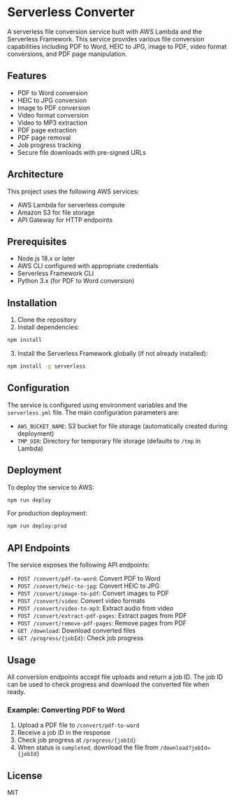 # Serverless Converter

A serverless file conversion service built with AWS Lambda and the Serverless Framework. This service provides various file conversion capabilities including PDF to Word, HEIC to JPG, image to PDF, video format conversions, and PDF page manipulation.

## Features

- PDF to Word conversion
- HEIC to JPG conversion
- Image to PDF conversion
- Video format conversion
- Video to MP3 extraction
- PDF page extraction
- PDF page removal
- Job progress tracking
- Secure file downloads with pre-signed URLs

## Architecture

This project uses the following AWS services:

- AWS Lambda for serverless compute
- Amazon S3 for file storage
- API Gateway for HTTP endpoints

## Prerequisites

- Node.js 18.x or later
- AWS CLI configured with appropriate credentials
- Serverless Framework CLI
- Python 3.x (for PDF to Word conversion)

## Installation

1. Clone the repository
2. Install dependencies:

```bash
npm install
```

3. Install the Serverless Framework globally (if not already installed):

```bash
npm install -g serverless
```

## Configuration

The service is configured using environment variables and the `serverless.yml` file. The main configuration parameters are:

- `AWS_BUCKET_NAME`: S3 bucket for file storage (automatically created during deployment)
- `TMP_DIR`: Directory for temporary file storage (defaults to `/tmp` in Lambda)

## Deployment

To deploy the service to AWS:

```bash
npm run deploy
```

For production deployment:

```bash
npm run deploy:prod
```

## API Endpoints

The service exposes the following API endpoints:

- `POST /convert/pdf-to-word`: Convert PDF to Word
- `POST /convert/heic-to-jpg`: Convert HEIC to JPG
- `POST /convert/image-to-pdf`: Convert images to PDF
- `POST /convert/video`: Convert video formats
- `POST /convert/video-to-mp3`: Extract audio from video
- `POST /convert/extract-pdf-pages`: Extract pages from PDF
- `POST /convert/remove-pdf-pages`: Remove pages from PDF
- `GET /download`: Download converted files
- `GET /progress/{jobId}`: Check job progress

## Usage

All conversion endpoints accept file uploads and return a job ID. The job ID can be used to check progress and download the converted file when ready.

### Example: Converting PDF to Word

1. Upload a PDF file to `/convert/pdf-to-word`
2. Receive a job ID in the response
3. Check job progress at `/progress/{jobId}`
4. When status is `completed`, download the file from `/download?jobId={jobId}`

## License

MIT